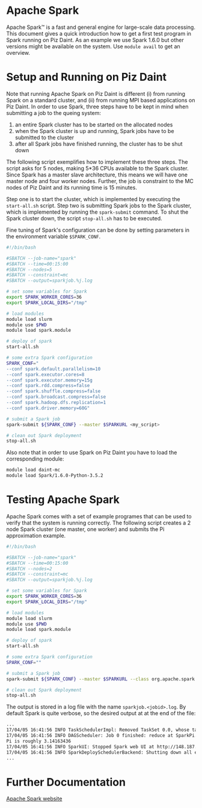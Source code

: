 # Apache Spark

Apache Spark™ is a fast and general engine for large-scale data processing. This
document gives a quick introduction how to get a first test program in Spark
running on Piz Daint. As an example we use Spark 1.6.0 but other versions might
be available on the system. Use `module avail` to get an overview.


# Setup and Running on Piz Daint

Note that running Apache Spark on Piz Daint is different (i) from running Spark
on a standard cluster, and (ii) from running MPI based applications on Piz
Daint. In order to use Spark, three steps have to be kept in mind when
submitting a job to the queing system:

1. an entire Spark cluster has to be started on the allocated nodes
2. when the Spark cluster is up and running, Spark jobs have to be submitted to the cluster
3. after all Spark jobs have finished running, the cluster has to be shut down

The following script exemplifies how to implement these three steps. The script
asks for 5 nodes, making 5*36 CPUs available to the Spark cluster. Since Spark
has a master slave architecture, this means we will have one master node and
four worker nodes. Further, the job is constraint to the MC nodes of Piz Daint
and its running time is 15 minutes.

Step one is to start the cluster, which is implemented by executing the
`start-all.sh` script. Step two is submitting Spark jobs to the Spark cluster,
which is implemented by running the `spark-submit` command. To shut the Spark
cluster down, the script `stop-all.sh` has to be executed.

Fine tuning of Spark's configuration can be done by setting parameters in the
environment variable `$SPARK_CONF`.

```bash
#!/bin/bash

#SBATCH --job-name="spark"
#SBATCH --time=00:15:00
#SBATCH --nodes=5
#SBATCH --constraint=mc
#SBATCH --output=sparkjob.%j.log

# set some variables for Spark
export SPARK_WORKER_CORES=36
export SPARK_LOCAL_DIRS="/tmp"

# load modules
module load slurm
module use $PWD
module load spark.module

# deploy of spark
start-all.sh

# some extra Spark configuration
SPARK_CONF="
--conf spark.default.parallelism=10
--conf spark.executor.cores=8
--conf spark.executor.memory=15g
--conf spark.rdd.compress=false
--conf spark.shuffle.compress=false
--conf spark.broadcast.compress=false
--conf spark.hadoop.dfs.replication=1
--conf spark.driver.memory=60G"

# submit a Spark job
spark-submit ${SPARK_CONF} --master $SPARKURL <my_script>

# clean out Spark deployment
stop-all.sh
```

Also note that in order to use Spark on Piz Daint you have to load the
corresponding module:

```bash
module load daint-mc
module load Spark/1.6.0-Python-3.5.2
```


# Testing Apache Spark

Apache Spark comes with a set of example programes that can be used to verify
that the system is running correctly. The following script creates a 2 node
Spark cluster (one master, one worker) and submits the Pi approximation example.

```bash
#!/bin/bash

#SBATCH --job-name="spark"
#SBATCH --time=00:15:00
#SBATCH --nodes=2
#SBATCH --constraint=mc
#SBATCH --output=sparkjob.%j.log

# set some variables for Spark
export SPARK_WORKER_CORES=36
export SPARK_LOCAL_DIRS="/tmp"

# load modules
module load slurm
module use $PWD
module load spark.module

# deploy of spark
start-all.sh

# some extra Spark configuration
SPARK_CONF=""

# submit a Spark job
spark-submit ${SPARK_CONF} --master $SPARKURL --class org.apache.spark.examples.SparkPi /.../spark/1.6.2/lib/spark-examples-1.6.2-hadoop2.6.0.jar 10000;

# clean out Spark deployment
stop-all.sh
```

The output is stored in a log file with the name `sparkjob.<jobid>.log`. By
default Spark is quite verbose, so the desired output at at the end of the file:

```bash
...
17/04/05 16:41:56 INFO TaskSchedulerImpl: Removed TaskSet 0.0, whose tasks have all completed, from pool
17/04/05 16:41:56 INFO DAGScheduler: Job 0 finished: reduce at SparkPi.scala:36, took 5.976415 s
Pi is roughly 3.14163436
17/04/05 16:41:56 INFO SparkUI: Stopped Spark web UI at http://148.187.46.54:4040
17/04/05 16:41:56 INFO SparkDeploySchedulerBackend: Shutting down all executors
...
```

# Further Documentation

[Apache Spark website](http://spark.apache.org/)

